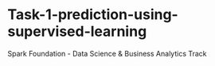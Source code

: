 # Task-1-prediction-using-supervised-learning
Spark Foundation - Data Science &amp; Business Analytics Track
